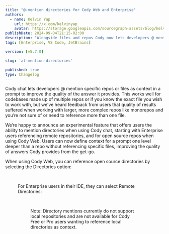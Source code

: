 ```yaml
---
title: "@-mention directories for Cody Web and Enterprise"
authors:
  - name: Kelvin Yap
    url: https://x.com/kelvinyap
    avatar: https://storage.googleapis.com/sourcegraph-assets/blog/kelvin_avatar.png
publishDate: 2024-09-04T21:15-02:00
description: "Alongside files and repos Cody now lets developers @-mention directories as context, making it easier for users working with larger, more complex repos like monorepos to ensure they're including the best context with their prompts."
tags: [Enterprise, VS Code, JetBrains]

version: [v5.7.0]

slug: 'at-mention-directories'

published: true
type: Changelog
---
```


Cody chat lets developers @ mention specific repos or files as context in a prompt to improve the quality of the answer it provides. This works well for codebases made up of multiple repos or if you know the exact file you wish to work with, but we’ve heard feedback from users that quality of results suffered when working with larger, more complex repos like monorepos and you’re not sure of or need to reference more than one file.

We’re happy to announce an experimental feature that offers users the ability to mention directories when using Cody chat, starting with Enterprise users referencing remote repositories, and for open source repos when using Cody Web. Users can now define context for a prompt one level deeper than a repo without referencing specific files, improving the quality of answers Cody provides from the get-go.

When using Cody Web, you can reference open source directories by selecting the Directories option:

<Figure
  src="https://storage.googleapis.com/sourcegraph-assets/changelog/at-mention-directories/at-mention-directories.png"
  alt="@-mention directories as context when using Cody chat"
/>
<br />

For Enterprise users in their IDE, they can select Remote Directories:

<Figure
  src="https://storage.googleapis.com/sourcegraph-assets/changelog/at-mention-directories/at-mention-remote-directory.png"
  alt="@-mention directories as context in the IDE for Enterprise users"
/>
<br />

Note: Directory mentions currently do not support local repositories and are not available for Cody Free or Pro users wanting to reference local directories as context.